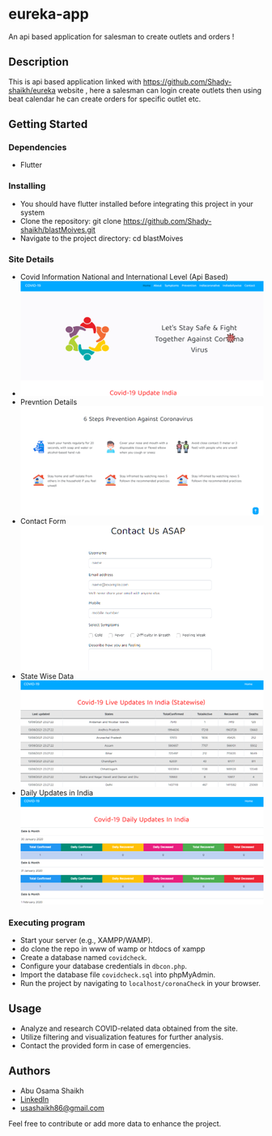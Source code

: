 # eureka-app

An api based application for salesman to create outlets and orders !

## Description

This is api based application linked with https://github.com/Shady-shaikh/eureka website , here a salesman can login create outlets then using beat calendar he can create orders for specific outlet etc.

## Getting Started

### Dependencies

* Flutter

### Installing
* You should have flutter installed before integrating this project in your system
* Clone the repository: git clone https://github.com/Shady-shaikh/blastMoives.git
* Navigate to the project directory: cd blastMoives

### Site Details

* Covid Information National and International Level (Api Based)
* ![Main Page](https://github.com/Shady-shaikh/covidCheck/blob/main/git/Screenshot%202024-05-28%20155242.png)
* Prevntion Details ![Prevntion Details](https://github.com/Shady-shaikh/covidCheck/blob/main/git/Screenshot%202024-05-28%20155255.png)
* Contact Form ![Contact Form](https://github.com/Shady-shaikh/covidCheck/blob/main/git/Screenshot%202024-05-28%20155307.png)
* State Wise Data ![state wise](https://github.com/Shady-shaikh/covidCheck/blob/main/git/Screenshot%202024-05-28%20155321.png)
* Daily Updates in India ![india](https://github.com/Shady-shaikh/covidCheck/blob/main/git/Screenshot%202024-05-28%20155334.png)


### Executing program

* Start your server (e.g., XAMPP/WAMP).
* do clone the repo in www of wamp or htdocs of xampp
* Create a database named `covidcheck`.
* Configure your database credentials in `dbcon.php`.
* Import the database file `covidcheck.sql` into phpMyAdmin.
* Run the project by navigating to `localhost/coronaCheck` in your browser.

## Usage

* Analyze and research COVID-related data obtained from the site.
* Utilize filtering and visualization features for further analysis.
* Contact the provided form in case of emergencies.


## Authors

* Abu Osama Shaikh
* [LinkedIn](https://www.linkedin.com/in/usama-shaikh-81294a306/)
* usashaikh86@gmail.com

Feel free to contribute or add more data to enhance the project.


